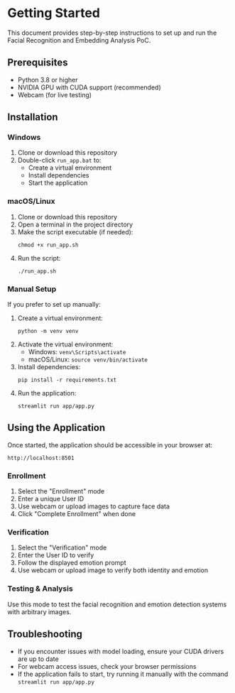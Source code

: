 # Getting Started

This document provides step-by-step instructions to set up and run the Facial Recognition and Embedding Analysis PoC.

## Prerequisites

- Python 3.8 or higher
- NVIDIA GPU with CUDA support (recommended)
- Webcam (for live testing)

## Installation

### Windows

1. Clone or download this repository
2. Double-click `run_app.bat` to:
   - Create a virtual environment
   - Install dependencies
   - Start the application

### macOS/Linux

1. Clone or download this repository
2. Open a terminal in the project directory
3. Make the script executable (if needed):
   ```
   chmod +x run_app.sh
   ```
4. Run the script:
   ```
   ./run_app.sh
   ```

### Manual Setup

If you prefer to set up manually:

1. Create a virtual environment:
   ```
   python -m venv venv
   ```
2. Activate the virtual environment:
   - Windows: `venv\Scripts\activate`
   - macOS/Linux: `source venv/bin/activate`
3. Install dependencies:
   ```
   pip install -r requirements.txt
   ```
4. Run the application:
   ```
   streamlit run app/app.py
   ```

## Using the Application

Once started, the application should be accessible in your browser at:
```
http://localhost:8501
```

### Enrollment

1. Select the "Enrollment" mode
2. Enter a unique User ID
3. Use webcam or upload images to capture face data
4. Click "Complete Enrollment" when done

### Verification

1. Select the "Verification" mode
2. Enter the User ID to verify
3. Follow the displayed emotion prompt
4. Use webcam or upload image to verify both identity and emotion

### Testing & Analysis

Use this mode to test the facial recognition and emotion detection systems with arbitrary images.

## Troubleshooting

- If you encounter issues with model loading, ensure your CUDA drivers are up to date
- For webcam access issues, check your browser permissions
- If the application fails to start, try running it manually with the command `streamlit run app/app.py` 